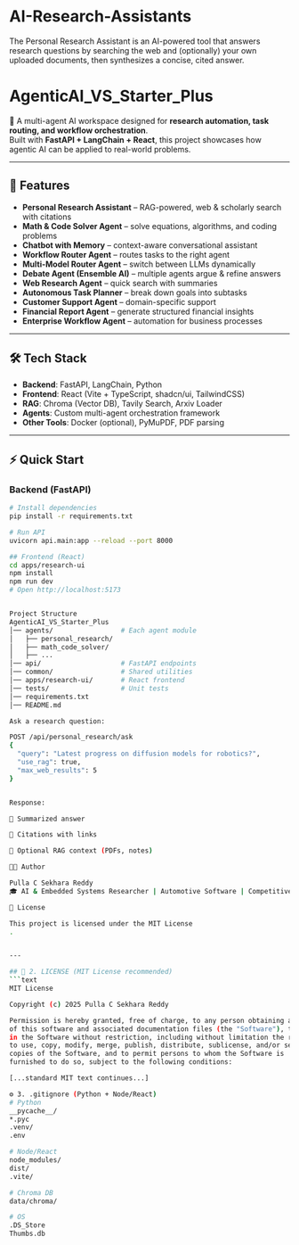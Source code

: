 # AI-Research-Assistants
The Personal Research Assistant is an AI-powered tool that answers research questions by searching the web and (optionally) your own uploaded documents, then synthesizes a concise, cited answer.

# AgenticAI_VS_Starter_Plus

🚀 A multi-agent AI workspace designed for **research automation, task routing, and workflow orchestration**.  
Built with **FastAPI + LangChain + React**, this project showcases how agentic AI can be applied to real-world problems.

---

## 📌 Features
- **Personal Research Assistant** – RAG-powered, web & scholarly search with citations  
- **Math & Code Solver Agent** – solve equations, algorithms, and coding problems  
- **Chatbot with Memory** – context-aware conversational assistant  
- **Workflow Router Agent** – routes tasks to the right agent  
- **Multi-Model Router Agent** – switch between LLMs dynamically  
- **Debate Agent (Ensemble AI)** – multiple agents argue & refine answers  
- **Web Research Agent** – quick search with summaries  
- **Autonomous Task Planner** – break down goals into subtasks  
- **Customer Support Agent** – domain-specific support  
- **Financial Report Agent** – generate structured financial insights  
- **Enterprise Workflow Agent** – automation for business processes  

---

## 🛠️ Tech Stack
- **Backend**: FastAPI, LangChain, Python  
- **Frontend**: React (Vite + TypeScript, shadcn/ui, TailwindCSS)  
- **RAG**: Chroma (Vector DB), Tavily Search, Arxiv Loader  
- **Agents**: Custom multi-agent orchestration framework  
- **Other Tools**: Docker (optional), PyMuPDF, PDF parsing  

---

## ⚡ Quick Start

### Backend (FastAPI)
```bash
# Install dependencies
pip install -r requirements.txt

# Run API
uvicorn api.main:app --reload --port 8000

## Frontend (React)
cd apps/research-ui
npm install
npm run dev
# Open http://localhost:5173


Project Structure
AgenticAI_VS_Starter_Plus
│── agents/                 # Each agent module
│   ├── personal_research/
│   ├── math_code_solver/
│   ├── ...
│── api/                    # FastAPI endpoints
│── common/                 # Shared utilities
│── apps/research-ui/       # React frontend
│── tests/                  # Unit tests
│── requirements.txt
│── README.md

Ask a research question:

POST /api/personal_research/ask
{
  "query": "Latest progress on diffusion models for robotics?",
  "use_rag": true,
  "max_web_results": 5
}


Response:

🔹 Summarized answer

🔹 Citations with links

🔹 Optional RAG context (PDFs, notes)

🧑‍💻 Author

Pulla C Sekhara Reddy
🎓 AI & Embedded Systems Researcher | Automotive Software | Competitive Programmer

📜 License

This project is licensed under the MIT License
.


---

## 📜 2. LICENSE (MIT License recommended)
```text
MIT License

Copyright (c) 2025 Pulla C Sekhara Reddy

Permission is hereby granted, free of charge, to any person obtaining a copy
of this software and associated documentation files (the "Software"), to deal
in the Software without restriction, including without limitation the rights
to use, copy, modify, merge, publish, distribute, sublicense, and/or sell
copies of the Software, and to permit persons to whom the Software is
furnished to do so, subject to the following conditions:

[...standard MIT text continues...]

⚙️ 3. .gitignore (Python + Node/React)
# Python
__pycache__/
*.pyc
.venv/
.env

# Node/React
node_modules/
dist/
.vite/

# Chroma DB
data/chroma/

# OS
.DS_Store
Thumbs.db
